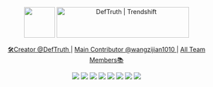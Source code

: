 <div align='center'>
   <p align="center">
     <a href="https://github.com/xlite-dev" target="_blank"><img src="https://github.com/user-attachments/assets/89a5173e-5677-4140-ba96-63734eb88b59" style=" height: 70px;" height="70"/></a>
     <a href="https://trendshift.io/developers/644" target="_blank"><img src="https://trendshift.io/api/badge/developers/644" alt="DefTruth | Trendshift" style="width: 300px; height: 70px;" width="300" height="70"/></a>
     <p> 
       <a href="https://github.com/DefTruth" >🛠Creator @DefTruth </a> |  <a href="https://github.com/wangzijian1010" > Main Contributor @wangzijian1010 </a> | <a href="https://github.com/orgs/xlite-dev/people" > All Team Members📚 </a>
     </p>
   <p align="center">
</div> 

<div align='center'>
  <img src='https://img.shields.io/github/stars/xlite-dev.svg?style=social' >
  <img src=https://cdn.rawgit.com/sindresorhus/awesome/d7305f38d29fed78fa85652e3a63e154dd8e8829/media/badge.svg >
  <img src='https://img.shields.io/badge/CUDA/SIMD-brightgreen.svg' >  
  <img src='https://img.shields.io/badge/C++/Python-blue.svg' >  
  <img src='https://img.shields.io/badge/AI-Infra-brightgreen.svg' >
  <img src="https://img.shields.io/badge/FFPA:~2x↑🎉-blue.svg" >
  <img src='https://img.shields.io/badge/📚CUDA Learn Notes-brightgreen.svg'>
  <img src="https://img.shields.io/badge/🛠lite.ai.toolkit-blue.svg" >
</div> 
